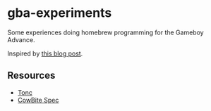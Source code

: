 # gba-experiments

Some experiences doing homebrew programming for the Gameboy Advance.

Inspired by [this blog post](https://www.reinterpretcast.com/writing-a-game-boy-advance-game). 

## Resources

- [Tonc](http://www.coranac.com/tonc/text/)
- [CowBite Spec](http://www.cs.rit.edu/~tjh8300/CowBite/CowBiteSpec.htm)